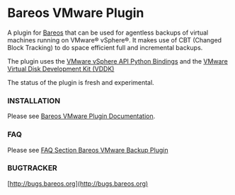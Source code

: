 Bareos VMware Plugin
====================

A plugin for [Bareos](http://www.bareos.org/) that can be used for agentless
backups of virtual machines running on VMware® vSphere®.
It makes use of CBT (Changed Block Tracking) to do space efficient full and
incremental backups.

The plugin uses the [VMware vSphere API Python Bindings](https://github.com/vmware/pyvmomi)
and the [VMware Virtual Disk Development Kit (VDDK)](https://developercenter.vmware.com/web/sdk/55/vddk)

The status of the plugin is fresh and experimental.

### INSTALLATION

Please see [Bareos VMware Plugin Documentation](http://doc.bareos.org/master/html/bareos-manual-main-reference.html#VMwarePlugin).

### FAQ

Please see [FAQ Section Bareos VMware Backup Plugin](http://www.bareos.org/en/faq.html)

### BUGTRACKER

[http://bugs.bareos.org](http://bugs.bareos.org)



